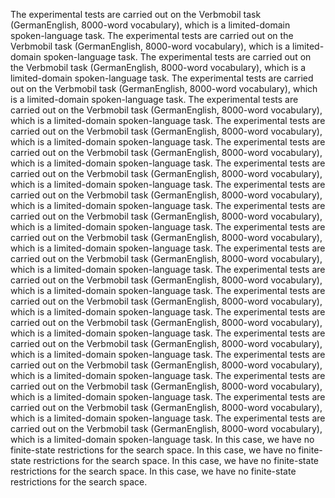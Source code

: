 The experimental tests are carried out on the Verbmobil task (GermanEnglish, 8000-word vocabulary), which is a limited-domain spoken-language task.
The experimental tests are carried out on the Verbmobil task (GermanEnglish, 8000-word vocabulary), which is a limited-domain spoken-language task.
The experimental tests are carried out on the Verbmobil task (GermanEnglish, 8000-word vocabulary), which is a limited-domain spoken-language task.
The experimental tests are carried out on the Verbmobil task (GermanEnglish, 8000-word vocabulary), which is a limited-domain spoken-language task.
The experimental tests are carried out on the Verbmobil task (GermanEnglish, 8000-word vocabulary), which is a limited-domain spoken-language task.
The experimental tests are carried out on the Verbmobil task (GermanEnglish, 8000-word vocabulary), which is a limited-domain spoken-language task.
The experimental tests are carried out on the Verbmobil task (GermanEnglish, 8000-word vocabulary), which is a limited-domain spoken-language task.
The experimental tests are carried out on the Verbmobil task (GermanEnglish, 8000-word vocabulary), which is a limited-domain spoken-language task.
The experimental tests are carried out on the Verbmobil task (GermanEnglish, 8000-word vocabulary), which is a limited-domain spoken-language task.
The experimental tests are carried out on the Verbmobil task (GermanEnglish, 8000-word vocabulary), which is a limited-domain spoken-language task.
The experimental tests are carried out on the Verbmobil task (GermanEnglish, 8000-word vocabulary), which is a limited-domain spoken-language task.
The experimental tests are carried out on the Verbmobil task (GermanEnglish, 8000-word vocabulary), which is a limited-domain spoken-language task.
The experimental tests are carried out on the Verbmobil task (GermanEnglish, 8000-word vocabulary), which is a limited-domain spoken-language task.
The experimental tests are carried out on the Verbmobil task (GermanEnglish, 8000-word vocabulary), which is a limited-domain spoken-language task.
The experimental tests are carried out on the Verbmobil task (GermanEnglish, 8000-word vocabulary), which is a limited-domain spoken-language task.
The experimental tests are carried out on the Verbmobil task (GermanEnglish, 8000-word vocabulary), which is a limited-domain spoken-language task.
The experimental tests are carried out on the Verbmobil task (GermanEnglish, 8000-word vocabulary), which is a limited-domain spoken-language task.
The experimental tests are carried out on the Verbmobil task (GermanEnglish, 8000-word vocabulary), which is a limited-domain spoken-language task.
The experimental tests are carried out on the Verbmobil task (GermanEnglish, 8000-word vocabulary), which is a limited-domain spoken-language task.
The experimental tests are carried out on the Verbmobil task (GermanEnglish, 8000-word vocabulary), which is a limited-domain spoken-language task.
In this case, we have no finite-state restrictions for the search space.
In this case, we have no finite-state restrictions for the search space.
In this case, we have no finite-state restrictions for the search space.
In this case, we have no finite-state restrictions for the search space.